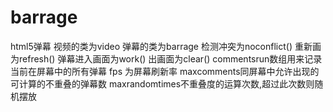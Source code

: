 barrage
=======

html5弹幕
视频的类为video
弹幕的类为barrage
检测冲突为noconflict()
重新画为refresh()
弹幕进入画面为work()
出画面为clear()
commentsrun数组用来记录当前在屏幕中的所有弹幕
fps 为屏幕刷新率
maxcomments同屏幕中允许出现的可计算的不重叠的弹幕数
maxrandomtimes不重叠度的运算次数,超过此次数则随机摆放
